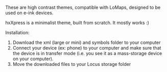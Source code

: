 These are high contrast themes, compatible with LoMaps, designed to be used on e-ink devices.

hxXpress is a minimalist theme, built from scratch. It mostly works :)

Installation:

 1. Download the xml (large or mini) and symbols folder to your computer
 2. Connect your device (ex: phone) to your computer and make sure that the device is in transfer mode (i.e. you see it as a mass-storage device on your computer).
 3. Move the downloaded files to your Locus storage folder
